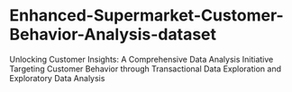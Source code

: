 # Enhanced-Supermarket-Customer-Behavior-Analysis-dataset
Unlocking Customer Insights: A Comprehensive Data Analysis Initiative Targeting Customer Behavior through Transactional Data Exploration and Exploratory Data Analysis
